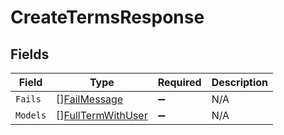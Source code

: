 # CreateTermsResponse


## Fields

| Field                                                         | Type                                                          | Required                                                      | Description                                                   |
| ------------------------------------------------------------- | ------------------------------------------------------------- | ------------------------------------------------------------- | ------------------------------------------------------------- |
| `Fails`                                                       | [][FailMessage](../../models/shared/failmessage.md)           | :heavy_minus_sign:                                            | N/A                                                           |
| `Models`                                                      | [][FullTermWithUser](../../models/shared/fulltermwithuser.md) | :heavy_minus_sign:                                            | N/A                                                           |